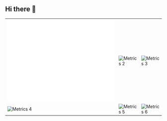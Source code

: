 ## Hi there 👋

<table>
  <tr>
    <td><img src="/github-metrics.svg" alt="Metrics" width="100%"></td>
    <td><img src="/github-metrics-2.svg" alt="Metrics 2" width="100%"></td>
    <td><img src="/github-metrics-3.svg" alt="Metrics 3" width="100%"></td>
  </tr>
  <tr>
    <td><img src="/github-metrics-4.svg" alt="Metrics 4" width="100%"></td>
    <td><img src="/github-metrics-5.svg" alt="Metrics 5" width="100%"></td>
    <td><img src="/github-metrics-6.svg" alt="Metrics 6" width="100%"></td>
  </tr>
</table>

